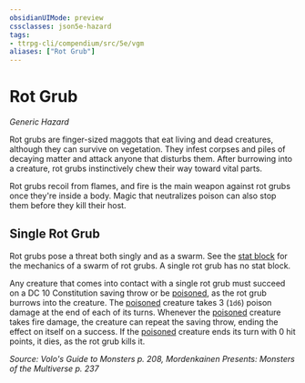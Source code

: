 ```yaml
---
obsidianUIMode: preview
cssclasses: json5e-hazard
tags:
- ttrpg-cli/compendium/src/5e/vgm
aliases: ["Rot Grub"]
---
```

# Rot Grub
*Generic Hazard*  

Rot grubs are finger-sized maggots that eat living and dead creatures, although they can survive on vegetation. They infest corpses and piles of decaying matter and attack anyone that disturbs them. After burrowing into a creature, rot grubs instinctively chew their way toward vital parts.

Rot grubs recoil from flames, and fire is the main weapon against rot grubs once they're inside a body. Magic that neutralizes poison can also stop them before they kill their host.

## Single Rot Grub

Rot grubs pose a threat both singly and as a swarm. See the [stat block](3-Mechanics/CLI/bestiary/beast/swarm-of-rot-grubs-mpmm.md) for the mechanics of a swarm of rot grubs. A single rot grub has no stat block.

Any creature that comes into contact with a single rot grub must succeed on a DC 10 Constitution saving throw or be [poisoned](3-Mechanics/CLI/rules/conditions.md#Poisoned), as the rot grub burrows into the creature. The [poisoned](3-Mechanics/CLI/rules/conditions.md#Poisoned) creature takes 3 (`1d6`) poison damage at the end of each of its turns. Whenever the [poisoned](3-Mechanics/CLI/rules/conditions.md#Poisoned) creature takes fire damage, the creature can repeat the saving throw, ending the effect on itself on a success. If the [poisoned](3-Mechanics/CLI/rules/conditions.md#Poisoned) creature ends its turn with 0 hit points, it dies, as the rot grub kills it.

*Source: Volo's Guide to Monsters p. 208, Mordenkainen Presents: Monsters of the Multiverse p. 237*
